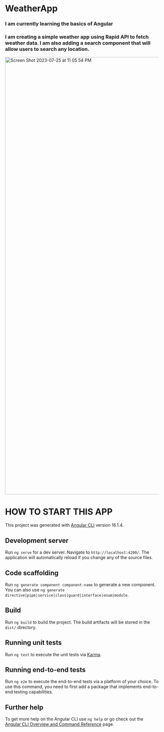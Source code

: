 # WeatherApp

### I am currently learning the basics of Angular
### I am creating a simple weather app using Rapid API to fetch weather data. I am also adding a search component that will allow users to search any location.
<img width="1432" alt="Screen Shot 2023-07-25 at 11 05 54 PM" src="https://github.com/hydrangea-sh/Angular-Weather-App/assets/96930354/d26a698f-b112-43cd-92da-7e8833b50915">


# HOW TO START THIS APP 

This project was generated with [Angular CLI](https://github.com/angular/angular-cli) version 16.1.4.

## Development server

Run `ng serve` for a dev server. Navigate to `http://localhost:4200/`. The application will automatically reload if you change any of the source files.

## Code scaffolding

Run `ng generate component component-name` to generate a new component. You can also use `ng generate directive|pipe|service|class|guard|interface|enum|module`.

## Build

Run `ng build` to build the project. The build artifacts will be stored in the `dist/` directory.

## Running unit tests

Run `ng test` to execute the unit tests via [Karma](https://karma-runner.github.io).

## Running end-to-end tests

Run `ng e2e` to execute the end-to-end tests via a platform of your choice. To use this command, you need to first add a package that implements end-to-end testing capabilities.

## Further help

To get more help on the Angular CLI use `ng help` or go check out the [Angular CLI Overview and Command Reference](https://angular.io/cli) page.
